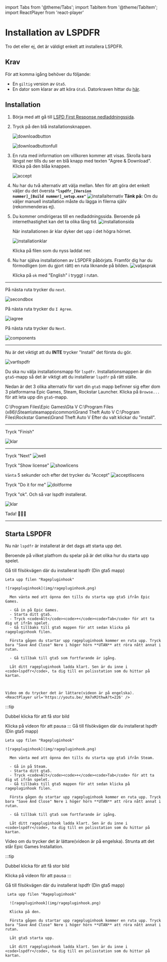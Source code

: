 import Tabs from '@theme/Tabs';
import TabItem from '@theme/TabItem';
import ReactPlayer from 'react-player'

# Installation av LSPDFR

Tro det eller ej, det är väldigt enkelt att installera LSPDFR.

## Krav

För att komma igång behöver du följande:

- En `giltig` version av `Gta5`.
- En dator som klarar av att köra `Gta5`. Datorkraven hittar du [här](https://www.ign.com/wikis/gta-5/GTA_5_PC_Specs).

## Installation

1. Börja med att gå till [LSPD First Response nedladdningssida](https://www.lcpdfr.com/downloads/gta5mods/g17media/7792-lspd-first-response/).

2. Tryck på den blå installationsknappen.

   ![downloadbutton](img/downloadbutton.png)

   ![downloadbuttonfull](img/downloadbuttonfull.png)

3. En ruta med information om villkoren kommer att visas. Skrolla bara längst ner tills du ser en blå knapp med texten "Agree & Download". Klicka på den blåa knappen.

   ![accept](img/accept.png)
  
4. Nu har du två alternativ att välja mellan. Men för att göra det enkelt väljer du det översta <code>**"lspdfr_[Version nummer]_[Build nummer]_setup.exe"**</code>
   ![installalternativ](img/installationsalternativ.png)
   **Tänk på:** Om du väljer manuell installation måste du lägga in filerna själv (rekommenderas ej).

5. Du kommer omdirigeras till en nedladdningssida. Beroende på internethastighet kan det ta olika lång tid.
   ![installationsida](img/downloadspeedpage.png)

   När installationen är klar dyker det upp i det högra hörnet.

   ![installationklar](img/neddladningklar.png)

   Klicka på filen som du nyss laddat ner.

6. Nu har själva installationen av LSPDFR påbörjats. Framför dig har du förmodligen (om du gjort rätt) en ruta liknande på bilden.
   ![valjasprak](img/spraklspdfr.png)

   Klicka på <code>ok</code> med "English" i tryggt i rutan.

---
 På nästa ruta trycker du <code>next</code>.

 ![secondbox](img/andrarutan.png)

  På nästa ruta trycker du <code>I Agree</code>.

 ![iagree](img/iagree.png)

  På nästa ruta trycker du <code>Next</code>.

 ![components](img/componentsnext.png)

 ---
 Nu är det viktigt att du **INTE** trycker "Install" det första du gör.

 ![vartlspdfr](img/installationvart.png)

 Du ska nu välja installationsmapp för <code>lspdfr</code>. Installationsmappen är din <code>gta5</code>-mapp så det är viktigt att du installerar <code>lspdfr</code> på rätt ställe.

 Nedan är det 3 olika alternativ för vart din <code>gta5</code> mapp befinner sig efter dom 3 platformarna Epic Games, Steam, Rockstar Launcher. Klicka på <code>Browse...</code> för att leta upp din <code>gta5</code>-mapp.

<Tabs groupId="platform">
  <TabItem value="epic" label="Epic Games" default>
    C:\Program Files\Epic Games\Gta V
  </TabItem>
  <TabItem value="steam" label="Steam">
    C:\Program Files (x86)\Steam\steamapps\common\Grand Theft Auto V
  </TabItem>
  <TabItem value="rockstar" label="Rockstar Launcher">
    C:\Program Files\Rockstar Games\Grand Theft Auto V
  </TabItem>
</Tabs>
   Efter du valt klickar du "install".

--- 
 Tryck "Finish"

 ![klar](img/done.png)

--- 
  Tryck "Next"
![well](img/wellwellwell.png)

   Tryck "Show license"
![showlicens](img/showlicense.png)

<code>Vänta</code> 5 sekunder och efter det trycker du "Accept"
![acceptliscens](img/acceptliscense.png) 


   Tryck "Do it for me"
![doitforme](img/doitforme.png)


 Tryck "ok". Och så var lspdfr installerat.

 ![klar](img/klar.png)

Tada! 🎂🎂🎂 

---
## Starta LSPDFR
   Nu när <code>lspdfr</code> är installerat är det dags att starta upp det.
   
   Beroende på vilket platfrom du spelar på är det olika hur du starta upp spelet.

<Tabs groupId="platform">
  <TabItem value="epic" label="Epic Games" default>
    Gå till filsökvägen där du installerat lspdfr (Din gta5 mapp)

    Leta upp filen "Ragepluginhook" 

    ![ragepluginhook](img/ragepluginhook.png)
   
      Men vänta med att öpnna den tills du starta upp gta5 ifrån Epic Games.

      - Gå in på Epic Games.
      - Starta ditt gta5.
      - Tryck <code>Alt</code><code>+</code><code>Tab</code> för att ta dig ut ifrån spelet.
      - Gå tillbaks till gta5 mappen för att sedan klicka på ragepluginhook filen.

      Första gågen du startar upp ragepluginhook kommer en ruta upp. Tryck bara "Save And Close" Nere i höger hörn **UTAN** att röra nått annat i rutan.

      - Gå tillbak till gta5 som fortfarande är igång.

      Låt ditt ragepluginhook ladda klart. Sen är du inne i <code>lspdfr</code>, ta dig till en polisstation som du hittar på kartan.



    Video om du trycker det är lättare(videon är på engelska).
    <ReactPlayer url='https://youtu.be/_Km7xMJthwA?t=226' />

   :::tip

   Dubbel klicka för att få stor bild

   Klicka på videon för att pausa
   :::
  </TabItem>
  <TabItem value="steam" label="Steam">
   Gå till filsökvägen där du installerat lspdfr (Din gta5 mapp)

    Leta upp filen "Ragepluginhook" 

    ![ragepluginhook](img/ragepluginhook.png)
   
      Men vänta med att öpnna den tills du starta upp gta5 ifrån Steam.

      - Gå in på Steam.
      - Starta ditt gta5.
      - Tryck <code>Alt</code><code>+</code><code>Tab</code> för att ta dig ut ifrån spelet.
      - Gå tillbaks till gta5 mappen för att sedan klicka på ragepluginhook filen.

      Första gågen du startar upp ragepluginhook kommer en ruta upp. Tryck bara "Save And Close" Nere i höger hörn **UTAN** att röra nått annat i rutan.

      - Gå tillbak till gta5 som fortfarande är igång.

      Låt ditt ragepluginhook ladda klart. Sen är du inne i <code>lspdfr</code>, ta dig till en polisstation som du hittar på kartan.

   Video om du trycker det är lättare(videon är på engelska). Strunta att det står Epic Games Installation.
    <ReactPlayer url='https://youtu.be/_Km7xMJthwA?t=226' />

   :::tip

   Dubbel klicka för att få stor bild

   Klicka på videon för att pausa
   :::

  </TabItem>
  <TabItem value="rockstar" label="Rockstar Launcher">
    Gå till filsökvägen där du installerat lspdfr (Din gta5 mapp)

     Leta upp filen "Ragepluginhook" 

      ![ragepluginhook](img/ragepluginhook.png)

      Klicka på den. 

      Första gågen du startar upp ragepluginhook kommer en ruta upp. Tryck bara "Save And Close" Nere i höger hörn **UTAN** att röra nått annat i rutan.

      Låt gta5 starta upp. 

      Låt ditt ragepluginhook ladda klart. Sen är du inne i <code>lspdfr</code>, ta dig till en polisstation som du hittar på kartan.

  </TabItem>
</Tabs>